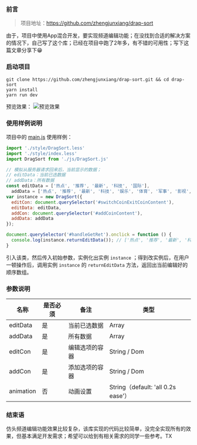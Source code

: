 ### 前言
> 项目地址：https://github.com/zhengjunxiang/drap-sort

由于，项目中使用App混合开发，要实现频道编辑功能；在没找到合适的解决方案的情况下，自己写了这个库；已经在项目中跑了2年多，有不错的可用性；写下这篇文章分享下😁

### 启动项目

```
git clone https://github.com/zhengjunxiang/drap-sort.git && cd drap-sort
yarn install
yarn run dev
```

预览效果：
![预览效果](https://user-gold-cdn.xitu.io/2019/10/18/16dddef56c7329e5?w=500&h=799&f=gif&s=786599)

### 使用样例说明
项目中的 [main.js](https://github.com/zhengjunxiang/drap-sort/blob/master/src/main.js) 使用样例：
```javascript
import './style/DragSort.less'
import './style/index.less'
import DragSort from './js/DragSort.js'

// 模拟从服务器请求回来后，当前显示的数据；
// editData：当前已选数据
// addData：所有数据
const editData = ['热点', '推荐', '最新', '科技', '国际'],
  addData = ['热点', '推荐', '最新', '科技', '娱乐', '体育', '军事', '影视', '星座', '美食', '音乐', '健身', '宠物', '问答', '旅行', '宗教', '历史', '国际'];
var instance = new DragSort({
  editCon: document.querySelector('#switchCoinExitCoinContent'),
  editData: editData,
  addCon: document.querySelector('#addCoinContent'),
  addData: addData
});

document.querySelector('#handleGetRet').onclick = function () {
  console.log(instance.returnEditData()); // ['热点', '推荐', '最新', '科技', ...]
}
```
引入该类，然后传入初始参数，实例化出实例 `instance` ；得到改实例后，在用户一顿操作后，调用实例 `instance` 的 `returnEditData` 方法，返回出当前编辑好的顺序数组。
### 参数说明
| 名称 | 是否必须 | 备注 | 类型 |
|------|------------|------------|---|
| editData  | 是    | 当前已选数据 | Array |
| addData  | 是     | 所有数据   | Array |
| editCon  | 是     | 编辑选项的容器 | String / Dom |
| addCon | 是  | 添加选项的容器 | String / Dom |
| animation| 否 | 动画设置 | String（default: 'all 0.2s ease'）|

### 结束语
仿头频道编辑功能效果比较复杂，该库实现的代码比较简单，没完全实现所有的效果，但基本满足开发需求；希望可以给到有相关需求的同学一些参考。TX